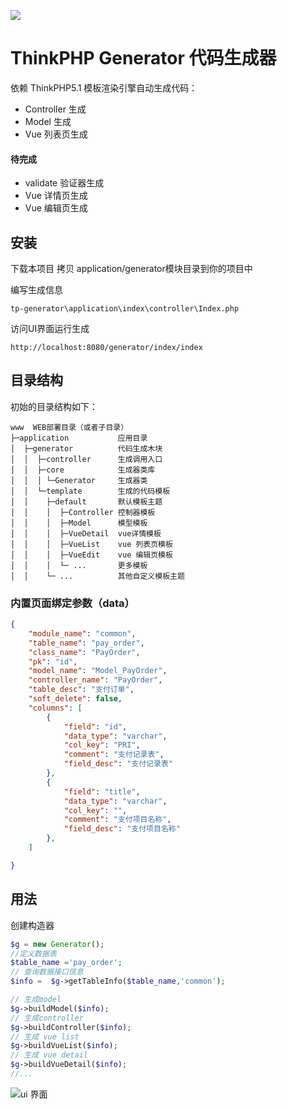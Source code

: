 ![](https://box.kancloud.cn/5a0aaa69a5ff42657b5c4715f3d49221) 

ThinkPHP Generator 代码生成器
===============


依赖 ThinkPHP5.1 模板渲染引擎自动生成代码：

 + Controller 生成
 + Model 生成
 + Vue 列表页生成


#### 待完成
+ validate 验证器生成
+ Vue 详情页生成
+ Vue 编辑页生成

## 安装

下载本项目 拷贝 application/generator模块目录到你的项目中

编写生成信息
~~~
tp-generator\application\index\controller\Index.php
~~~

访问UI界面运行生成
~~~
http://localhost:8080/generator/index/index
~~~

## 目录结构

初始的目录结构如下：

~~~
www  WEB部署目录（或者子目录）
├─application           应用目录
│  ├─generator          代码生成木块
│  │  ├─controller      生成调用入口
│  │  ├─core            生成器类库
│  │  │ └─Generator     生成器类
│  │  └─template        生成的代码模板
│  │    ├─default       默认模板主题
│  │    │  ├─Controller 控制器模板
│  │    │  ├─Model      模型模板
│  │    │  ├─VueDetail  vue详情模板
│  │    │  ├─VueList    vue 列表页模板
│  │    │  ├─VueEdit    vue 编辑页模板
│  │    │  └─ ...       更多模板
│  │    └─ ...          其他自定义模板主题

~~~
### 内置页面绑定参数（data）
```json
{
    "module_name": "common",
    "table_name": "pay_order",
    "class_name": "PayOrder",
    "pk": "id",
    "model_name": "Model_PayOrder",
    "controller_name": "PayOrder",
    "table_desc": "支付订单",
    "soft_delete": false,
    "columns": [
        {
            "field": "id",
            "data_type": "varchar",
            "col_key": "PRI",
            "comment": "支付记录表",
            "field_desc": "支付记录表"
        },
        {
            "field": "title",
            "data_type": "varchar",
            "col_key": "",
            "comment": "支付项目名称",
            "field_desc": "支付项目名称"
        },
    ]

}
```
## 用法
创建构造器
```php
$g = new Generator();
//定义数据表
$table_name ='pay_order';
// 查询数据接口信息
$info =  $g->getTableInfo($table_name,'common');

// 生成model
$g->buildModel($info);
// 生成controller
$g->buildController($info);
// 生成 vue list
$g->buildVueList($info);
// 生成 vue detail
$g->buildVueDetail($info);
//...
```
![ui 界面](http://baidu.com/pic/doge.png)